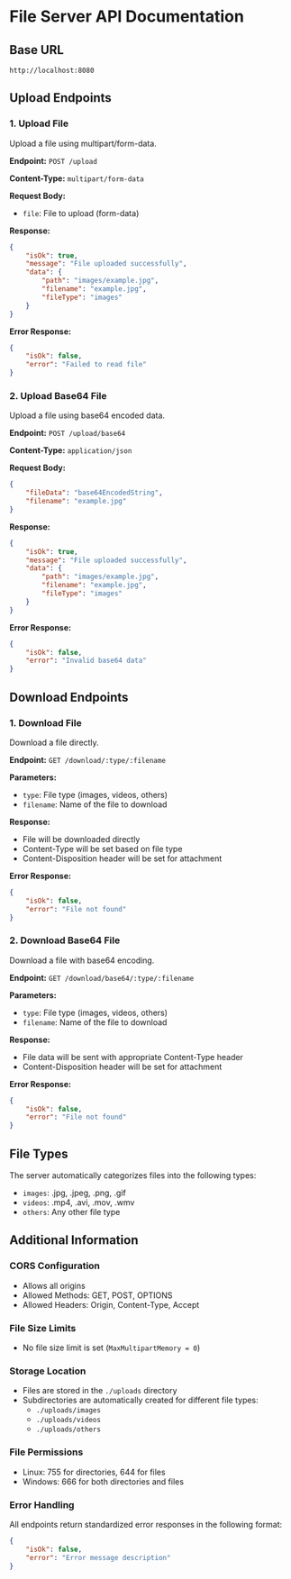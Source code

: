 # File Server API Documentation

## Base URL
```
http://localhost:8080
```

## Upload Endpoints

### 1. Upload File
Upload a file using multipart/form-data.

**Endpoint:** `POST /upload`

**Content-Type:** `multipart/form-data`

**Request Body:**
- `file`: File to upload (form-data)

**Response:**
```json
{
    "isOk": true,
    "message": "File uploaded successfully",
    "data": {
        "path": "images/example.jpg",
        "filename": "example.jpg",
        "fileType": "images"
    }
}
```

**Error Response:**
```json
{
    "isOk": false,
    "error": "Failed to read file"
}
```

### 2. Upload Base64 File
Upload a file using base64 encoded data.

**Endpoint:** `POST /upload/base64`

**Content-Type:** `application/json`

**Request Body:**
```json
{
    "fileData": "base64EncodedString",
    "filename": "example.jpg"
}
```

**Response:**
```json
{
    "isOk": true,
    "message": "File uploaded successfully",
    "data": {
        "path": "images/example.jpg",
        "filename": "example.jpg",
        "fileType": "images"
    }
}
```

**Error Response:**
```json
{
    "isOk": false,
    "error": "Invalid base64 data"
}
```

## Download Endpoints

### 1. Download File
Download a file directly.

**Endpoint:** `GET /download/:type/:filename`

**Parameters:**
- `type`: File type (images, videos, others)
- `filename`: Name of the file to download

**Response:**
- File will be downloaded directly
- Content-Type will be set based on file type
- Content-Disposition header will be set for attachment

**Error Response:**
```json
{
    "isOk": false,
    "error": "File not found"
}
```

### 2. Download Base64 File
Download a file with base64 encoding.

**Endpoint:** `GET /download/base64/:type/:filename`

**Parameters:**
- `type`: File type (images, videos, others)
- `filename`: Name of the file to download

**Response:**
- File data will be sent with appropriate Content-Type header
- Content-Disposition header will be set for attachment

**Error Response:**
```json
{
    "isOk": false,
    "error": "File not found"
}
```

## File Types
The server automatically categorizes files into the following types:
- `images`: .jpg, .jpeg, .png, .gif
- `videos`: .mp4, .avi, .mov, .wmv
- `others`: Any other file type

## Additional Information

### CORS Configuration
- Allows all origins
- Allowed Methods: GET, POST, OPTIONS
- Allowed Headers: Origin, Content-Type, Accept

### File Size Limits
- No file size limit is set (`MaxMultipartMemory = 0`)

### Storage Location
- Files are stored in the `./uploads` directory
- Subdirectories are automatically created for different file types:
  - `./uploads/images`
  - `./uploads/videos`
  - `./uploads/others`

### File Permissions
- Linux: 755 for directories, 644 for files
- Windows: 666 for both directories and files

### Error Handling
All endpoints return standardized error responses in the following format:
```json
{
    "isOk": false,
    "error": "Error message description"
}
```
